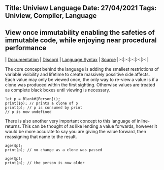 Title: Uniview Language
Date: 27/04/2021
Tags: Uniview, Compiler, Language
---
View once immutability enabling the safeties of immutable code, while enjoying near procedural performance
---

| [Documentation](https://uniview-docs.readthedocs.io/) | [Discord](https://discord.gg/dqcenR2n6m) | [Language Syntax](/uniview/syntax.html) | [Source](https://github.com/qupa-project/uniview-lang)
|:-:|:-:|:-:|:-:|:-:|

The core concept behind the language is adding the smallest restrictions of variable visibility and lifetime to create massively possitive side affects. Each value may only be viewed once, the only way to re-view a value is if a clone was produced within the first sighting. Otherwise values are treated as complete black boxes until viewing is necessary.
```uniview
let p = Blank#[Person]();
print($p); // prints a clone of p
print(p); // p is consumed by print
// p is now undefined
```

There is also another very important concept to this language of inline-returns.  This can be thought of as like lending a value forwards, however it would be more accurate to say you are giving the value forward, then reassigning that name to the result.
```uniview
age($p);
print(p); // no change as a clone was passed

age(@p);
print(p); // the person is now older
```